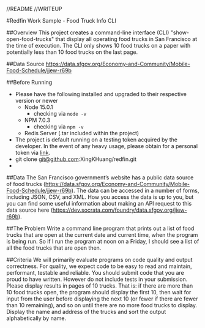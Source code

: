 //README
//WRITEUP

#Redfin Work Sample - Food Truck Info CLI

##Overview
This project creates a command-line interface (CLI) "show-open-food-trucks" 
that display all operating food trucks in San Francisco at the time of execution. 
The CLI only shows 10 food trucks on a paper with potentially less than 10 
food trucks on the last page. 

##Data Source
https://data.sfgov.org/Economy-and-Community/Mobile-Food-Schedule/jjew-r69b

##Before Running
- Please have the following installed and upgraded to their respective version or newer
    - Node 15.0.1 
        - checking via `node -v` 
    - NPM 7.0.3
        - checking via `npm -v`
    - Redis Server (.tar included within the project)
- The project is default running on a testing token acquired by the developer. 
In the event of any heavy usage, please obtain for a personal token via 
[link](https://dev.socrata.com/docs/app-tokens.html).
- git clone git@github.com:XingKHuang/redfin.git
- 

##Data
The San Francisco government’s website has a public data source of food trucks
(https://data.sfgov.org/Economy-and-Community/Mobile-Food-Schedule/jjew-r69b). The data
can be accessed in a number of forms, including JSON, CSV, and XML. How you access the
data is up to you, but you can find some useful information about making an API request to
this data source here (https://dev.socrata.com/foundry/data.sfgov.org/jjew-r69b).

##The Problem
Write a command line program that prints out a list of food trucks that are open at the
current date and current time, when the program is being run. So if I run the program at
noon on a Friday, I should see a list of all the food trucks that are open then.

##Criteria
We will primarily evaluate programs on code quality and output correctness.
For quality, we expect code to be easy to read and maintain, performant, testable and
reliable. You should submit code that you are proud to have written. However do not
include tests in your submission.
Please display results in pages of 10 trucks. That is: if there are more than 10 food trucks open,
the program should display the first 10, then wait for input from the user before displaying the
next 10 (or fewer if there are fewer than 10 remaining), and so on until there are no more food
trucks to display. Display the name and address of the trucks and sort the output alphabetically
by name.